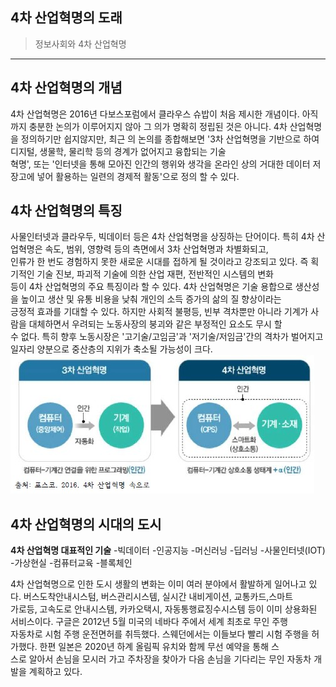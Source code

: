 ## 4차 산업혁명의 도래

> 정보사회와 4차 산업혁명
---

## 4차 산업혁명의 개념

4차 산업혁명은 2016년 다보스포럼에서 클라우스 슈밥이 처음 제시한 개념이다. 아직까지 충분한 논의가 이루어지지 않아 그 의가 명확히 정립된 것은 아니다. 
4차 산업혁명을 정의하기만 쉽지않지만, 최근 의 논의를 종합해보면 '3차 산업혁명을 기반으로 하여 디지털, 생물학, 물리학 등의 경계가 없어지고 융합되는 기술  
혁명', 또는 '인터넷을 통해 모아진 인간의 행위와 생각을 온라인 상의 거대한 데이터 저장고에 넣어 활용하는 일련의 경제적 활동'으로 정의 할 수 있다.  

## 4차 산업혁명의 특징

사물인터넷과 클라우두, 빅데이터 등은 4차 산업혁명을 상징하는 단어이다. 특히 4차 산업혁명은 속도, 범위, 영향력 등의 측면에서 3차 산업혁명과 차별화되고,  
인류가 한 번도 경험하지 못한 새로운 시대를 접하게 될 것이라고 강조되고 있다. 즉 획기적인 기술 진보, 파괴적 기술에 의한 산업 재편, 전반적인 시스템의 변화  
등이 4차 산업혁명의 주요 특징이라 할 수 있다. 4차 산업혁명은 기술 용합으로 생산성을 높이고 생산 및 유통 비용을 낮춰 개인의 소득 증가의 삶의 질 향상이라는  
긍정적 효과를 기대할 수 있다. 하지만 사회적 불평등, 빈부 격차뿐만 아니라 기계가 사람을 대체하면서 우려되는 노동사장의 붕괴와 같은 부정적인 요소도 무시 할  
수 없다. 특히 향후 노동시장은 '고기술/고임금'과 '저기술/저임금'간의 격차가 벌어지고 일자리 양분으로 중산층의 지위가 축소될 가능성이 크다.  
![4차산업](./img/그림01_3차산업과4차산업.jpg)

## 4차 산업혁명의 시대의 도시

**4차 산업혁명 대표적인 기술**
-빅데이터
-인공지능
  -머신러닝
  -딥러닝
-사물인터넷(IOT)
-가상현실
-컴퓨터교육
-블록체인


4차 산업혁명으로 인한 도시 생활의 변화는 이미 여러 분야에서 활발하게 일어나고 있다. 버스도착안내시스텀, 버스관리시스템, 실시간 내비게이션, 교통카드,스마트  
가로등, 고속도로 안내시스템, 카카오택시, 자동통행료징수시스템 등이 이미 상용화된 서비스이다. 구글은 2012년 5월 미국의 네바다 주에서 세계 최초로 무인 주행  
자동차로 시험 주행 운전면허를 취득했다. 스웨던에서는 이들보다 빨리 시험 주행을 허가했다. 한편 일본은 2020년 하계 올림픽 유치와 함께 무선 예약을 통해 스  
스로 알아서 손님을 모시러 가고 주차장을 찾아가 다음 손님을 기다리는 무인 자동차 개발을 계획하고 있다.
